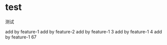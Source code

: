 # test
测试

add by feature-1
add by feature-2
add by feature-1 3
add by feature-1 4
add by feature-1 67
